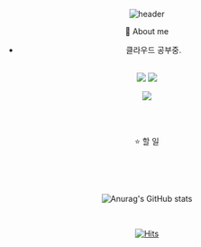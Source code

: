  <div align="center"> 

![header](https://capsule-render.vercel.app/api?type=transparent&color=000000&height=150&section=header&text=Kim_MinJun_Git&fontColor=000000&fontSize=90&animation=fadeIn&fontAlignY=55&desc=%20&descAlignY=62&descAlign=62)

:imp: About me

<div data-iframe-width="150" data-iframe-height="270" data-share-badge-id="4cfbe520-e29b-41eb-bebe-1b8273b6fe87" data-share-badge-host="https://www.credly.com"></div><script type="text/javascript" async src="//cdn.credly.com/assets/utilities/embed.js"></script>

- 클라우드 공부중.


<br/>

<img src="https://img.shields.io/badge/Hello-000000?style=for-the-badge&logo=aiqfome&logoColor=white">
<a href="https://github.com/Jun914/Kim_Min_Jun_Git"><img src="https://img.shields.io/badge/github-181717?style=for-the-badge&logo=github&logoColor=white">

<a href="https://www.naver.com/"><img src="https://img.shields.io/badge/alswns723@naver.com-03C75A?style=for-the-badge&logo=naver&logoColor=white"> </a>


<br/>
<br/>

:star: 할 일


<br/>
<br/>
<br/>


![Anurag's GitHub stats](https://github-readme-stats.vercel.app/api?username=Jun914&show_icons=true&theme=radical)

<br/>

[![Hits](https://hits.seeyoufarm.com/api/count/incr/badge.svg?url=https%3A%2F%2Fgithub.com%2FJun914%2FKim_Min_Jun_Git&count_bg=%23000000&title_bg=%23000000&icon=github.svg&icon_color=%23E7E7E7&title=github&edge_flat=false)](https://hits.seeyoufarm.com)
